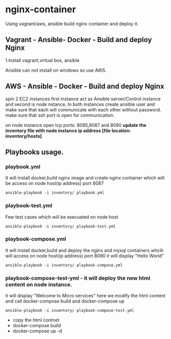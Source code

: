 # nginx-container
Using vagrant/aws, ansible  build nginx container and deploy it.

## Vagrant - Ansible- Docker - Build and deploy Nginx

1.Install vagrant,virtual box, ansible

Ansible can not install on windows so use AWS.


## AWS - Ansible - Docker - Build and deploy Nginx



spin 2 EC2 instances first instance act as Ansible server/Control instance and second is node nstance,
In both instances create ansible user and make sure that each will communicate with each other without password.
make sure that ssh port is open for communication. 

on node instance open tcp ports: 8085,8087 and 8090
**update the inventory file with node instance ip address [file location: inventory/hosts]**

## Playbooks usage.
### playbook.yml 
It will install docker,build nginx image and create nginx container which will be access on node host(ip address) port 8087

```ansible-playbook -i inventory/ playbook.yml```

### playbook-test.yml 
Few test cases which will be execuated on node host

```ansible-playbook -i inventory/ playbook-test.yml```

### playbook-compose.yml 
It will install docker,build and deploy the nginx and mysql containers whcih will access on node host(ip address) port 8090
it will display "Hello World"

 ```ansible-playbook -i inventory/ playbook-compose.yml```


### playbook-compose-test-yml - it will deploy the new html content on node instance.
it will display "Welcome to Micro services" 
here we modify the html content and call docker-compose build and docker-compose up

```ansible-playbook -i inventory/ playbook-compose-test.yml```
 - copy the html contnet
 - docker-compose build
 - docker-compose up -d





